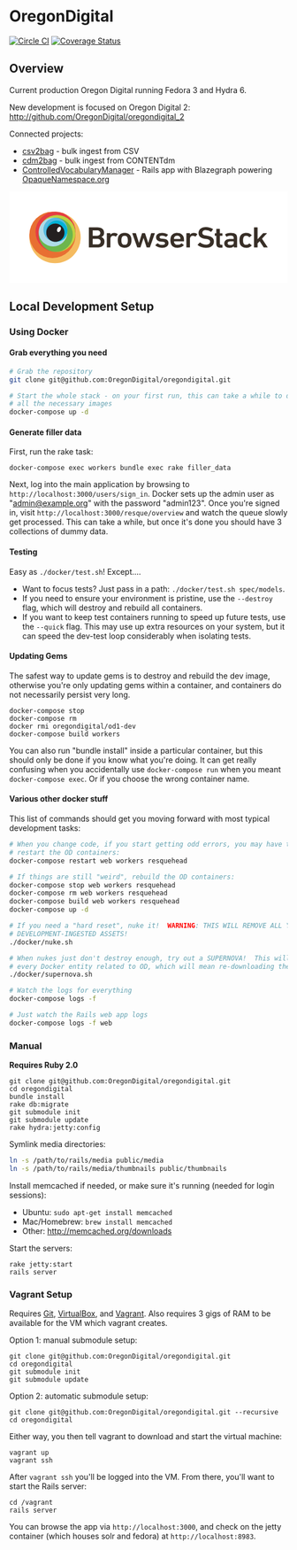 OregonDigital
=============

[![Circle CI](https://circleci.com/gh/OregonDigital/oregondigital.svg?style=svg)](https://circleci.com/gh/OregonDigital/oregondigital)
[![Coverage Status](https://coveralls.io/repos/OregonDigital/oregondigital/badge.png)](https://coveralls.io/r/OregonDigital/oregondigital)
<!--![BrowserStack Status](https://www.browserstack.com/automate/badge.svg?badge_key=<badge_key>)-->

Overview
-----
Current production Oregon Digital running Fedora 3 and Hydra 6.

New development is focused on Oregon Digital 2: http://github.com/OregonDigital/oregondigital_2

Connected projects:
  - [csv2bag](https://github.com/OregonDigital/csv2bag) - bulk ingest from CSV
  - [cdm2bag](https://github.com/OregonDigital/cdm2bag) - bulk ingest from CONTENTdm
  - [ControlledVocabularyManager](https://github.com/OregonDigital/ControlledVocabularyManager) - Rails app with Blazegraph powering [OpaqueNamespace.org](http://opaquenamespace.org/)

<svg id="Layer_1" data-name="Layer 1" xmlns="http://www.w3.org/2000/svg" viewBox="0 0 500.76 164.52">
  <defs>
    <style>
      .cls-1{fill:#fff;}.cls-2{fill:#f5bb60;}.cls-3{fill:#e86f32;}.cls-4{fill:#e53d42;}.cls-5{fill:#bfd141;}.cls-6{fill:#6db64c;}.cls-7{fill:#afdbe7;}.cls-8{fill:#57badf;}.cls-9{fill:#02b2d6;}.cls-10{fill:url(#radial-gradient);}.cls-11{fill:#231f20;}.cls-12{fill:#382f27;}
    </style>
    <radialGradient id="radial-gradient" cx="82.85" cy="73.69" r="16.24" gradientUnits="userSpaceOnUse">
      <stop offset="0" stop-color="#797979"/>
      <stop offset="1" stop-color="#4c4c4c"/>
    </radialGradient>
  </defs>
  <title>
    browserstack
  </title>
  <path class="cls-1" d="M0 0h500.76v164.52H0z"/>
  <circle class="cls-2" cx="82.26" cy="82.26" r="46.15"/>
  <circle class="cls-3" cx="77.61" cy="77.61" r="41.5"/>
  <circle class="cls-4" cx="83.15" cy="72.08" r="35.97"/>
  <circle class="cls-5" cx="86.02" cy="74.96" r="33.09"/>
  <circle class="cls-6" cx="83.59" cy="77.39" r="30.65"/>
  <circle class="cls-7" cx="78.74" cy="72.54" r="25.8"/>
  <circle class="cls-8" cx="82.94" cy="68.33" r="21.59"/>
  <circle class="cls-9" cx="85.57" cy="70.96" r="18.97"/>
  <circle class="cls-10" cx="82.85" cy="73.69" r="16.24"/>
  <circle class="cls-11" cx="82.85" cy="73.69" r="16.24"/>
  <ellipse class="cls-1" cx="53.21" cy="31.67" rx="5.02" ry="3.21" transform="rotate(-65.83 99.172 21.83)"/>
  <path class="cls-12" d="M143.23 64.59a.52.52 0 0 1 .57-.53h14.53c8.27 0 12.17 3.82 12.17 9.61a8 8 0 0 1-4.54 7.65v.11a8.5 8.5 0 0 1 5.23 8.13c0 7.17-4.88 10.62-13.44 10.62h-14a.52.52 0 0 1-.57-.53V64.59zm14.89 14.53c3.45 0 5.57-1.91 5.57-4.73s-2.12-4.78-5.57-4.78h-7.81a.29.29 0 0 0-.34.32v8.87a.29.29 0 0 0 .34.32h7.81zm-7.81 15.56h8.15c3.79 0 5.91-2 5.91-5s-2.12-5-5.91-5h-8.15a.29.29 0 0 0-.34.32v9.4a.29.29 0 0 0 .38.25zm25.65 5.49a.52.52 0 0 1-.57-.53V75.12a.52.52 0 0 1 .57-.53h5.28a.52.52 0 0 1 .57.53v2.18h.06c1.32-2 3.68-3.29 7.18-3.29a8.73 8.73 0 0 1 5.8 2.12c.29.27.34.48.11.74l-3 3.56a.55.55 0 0 1-.8.11 7.91 7.91 0 0 0-4.08-1.22c-3.62 0-5.23 2.39-5.23 6.48v13.84a.52.52 0 0 1-.57.53H176zm20.07-6.48a17.6 17.6 0 0 1-.92-6.32 17.6 17.6 0 0 1 .92-6.32c1.55-4.46 5.8-7.06 11.43-7.06s9.82 2.6 11.37 7.06a17.6 17.6 0 0 1 .92 6.32 17.6 17.6 0 0 1-.92 6.32c-1.55 4.46-5.8 7.06-11.37 7.06s-9.88-2.63-11.43-7.06zm16.6-1.57a13.43 13.43 0 0 0 .57-4.73 13.61 13.61 0 0 0-.57-4.73 5.1 5.1 0 0 0-5.17-3.35 5.18 5.18 0 0 0-5.23 3.35 13.61 13.61 0 0 0-.57 4.73 13.43 13.43 0 0 0 .57 4.73 5.18 5.18 0 0 0 5.23 3.35 5.1 5.1 0 0 0 5.17-3.35zm34.97 8.05a.72.72 0 0 1-.69-.53l-5.34-16.36h-.12l-5.4 16.36a.72.72 0 0 1-.69.53h-4.71a.72.72 0 0 1-.69-.53l-8.72-24.52a.37.37 0 0 1 .4-.53h5.48a.68.68 0 0 1 .75.53l5.34 16.89h.12l5.31-16.89a.79.79 0 0 1 .75-.53h4.13a.79.79 0 0 1 .75.53l5.63 16.89h.11l5.06-16.89a.68.68 0 0 1 .75-.53h5.51a.37.37 0 0 1 .4.53L253 99.66a.72.72 0 0 1-.69.53h-4.71zm15.26-3.45a.49.49 0 0 1 0-.74l3.26-3.19a.59.59 0 0 1 .8 0 13.41 13.41 0 0 0 8.1 2.92c3.39 0 5.11-1.28 5.11-3 0-1.54-1-2.5-4.59-2.81l-3-.27c-5.63-.53-8.5-3.19-8.5-7.54 0-4.94 3.85-8.07 10.74-8.07a17.69 17.69 0 0 1 10.42 3.1.5.5 0 0 1 .12.74l-2.81 3.13a.59.59 0 0 1-.8.11 14.12 14.12 0 0 0-7.24-2.12c-2.76 0-4.19 1.12-4.19 2.66s1 2.39 4.54 2.71l3 .27c5.8.53 8.56 3.29 8.56 7.49 0 5.1-4 8.66-11.6 8.66a18 18 0 0 1-11.92-4.05zm27.89-3.08a18.48 18.48 0 0 1-1-6.27 19 19 0 0 1 .92-6.32c1.55-4.46 5.8-7.06 11.31-7.06 5.69 0 9.82 2.71 11.37 7.06.63 1.81.92 3.56.92 7.7a.54.54 0 0 1-.63.53h-17.03a.29.29 0 0 0-.34.32 5.25 5.25 0 0 0 .4 2c.92 2.5 3.1 3.88 6.2 3.88a8.68 8.68 0 0 0 6.49-2.44.62.62 0 0 1 .86-.11l3.39 2.76a.45.45 0 0 1 .06.74c-2.35 2.55-6.26 4.35-11.37 4.35-5.87-.02-10-2.66-11.55-7.14zm16.71-11.31c-.75-2.07-2.81-3.29-5.4-3.29s-4.71 1.22-5.46 3.29a6 6 0 0 0-.34 2.18.29.29 0 0 0 .34.32h10.85a.29.29 0 0 0 .34-.32 6 6 0 0 0-.33-2.18zm11.6 17.84a.52.52 0 0 1-.57-.53V75.12a.52.52 0 0 1 .57-.53h5.28a.52.52 0 0 1 .57.53v2.18h.06c1.32-2 3.68-3.29 7.18-3.29a8.73 8.73 0 0 1 5.8 2.12c.29.27.34.48.12.74l-3 3.56a.55.55 0 0 1-.8.11 7.9 7.9 0 0 0-4.15-1.24c-3.62 0-5.23 2.39-5.23 6.48v13.86a.52.52 0 0 1-.57.53h-5.28zm19.99-4.19a.55.55 0 0 1-.11-.8l3.56-3.82a.54.54 0 0 1 .8-.05 18.28 18.28 0 0 0 10.63 3.81c4.65 0 7.35-2.18 7.35-5.2 0-2.6-1.72-4.3-7.12-5l-2.04-.25c-7.52-1-11.77-4.3-11.77-10.3 0-6.53 5.17-10.89 13.21-10.89a22.68 22.68 0 0 1 12.56 3.64.46.46 0 0 1 .11.74l-2.76 3.93a.6.6 0 0 1-.8.16 17.41 17.41 0 0 0-9.32-2.83c-4 0-6.14 2-6.14 4.83 0 2.5 1.89 4.2 7.18 4.89l2.06.28c7.52 1 11.66 4.25 11.66 10.46 0 6.43-5 11.21-14.7 11.21-5.74-.03-11.29-2.16-14.36-4.81zm40.96 4.65c-5.57 0-7.7-2.5-7.7-7.49V79.65a.29.29 0 0 0-.34-.32h-1.85a.52.52 0 0 1-.57-.53v-3.56a.52.52 0 0 1 .57-.53h1.84a.29.29 0 0 0 .34-.32v-7a.52.52 0 0 1 .57-.53h5.28a.52.52 0 0 1 .57.53v7a.29.29 0 0 0 .34.32h3.68a.52.52 0 0 1 .57.53v3.56a.52.52 0 0 1-.57.53h-3.62a.29.29 0 0 0-.34.32v13.27c0 1.81.8 2.39 2.58 2.39h1.44a.52.52 0 0 1 .57.53v4.28a.52.52 0 0 1-.57.53h-2.76zm24.35-.46a.52.52 0 0 1-.57-.53v-1.86h-.06c-1.32 1.75-3.91 3-7.81 3-5.05 0-9.3-2.44-9.3-7.81 0-5.58 4.25-8.13 11.08-8.13h5.63a.29.29 0 0 0 .34-.32v-1.23c0-2.92-1.49-4.25-6.14-4.25a10.24 10.24 0 0 0-6.32 1.75.54.54 0 0 1-.8-.11l-2.13-3.51a.47.47 0 0 1 .11-.69c2.24-1.49 5.28-2.5 9.82-2.5 8.44 0 11.54 2.66 11.54 8.92v16.74a.52.52 0 0 1-.57.53h-4.82zm-.69-8.6v-2a.29.29 0 0 0-.34-.32h-4.59c-4.13 0-6 1.06-6 3.45 0 2.12 1.66 3.19 4.77 3.19 3.98.04 6.16-1.4 6.16-4.32zm11.14 2.12a18.72 18.72 0 0 1-.86-6.32 18.72 18.72 0 0 1 .86-6.32c1.61-4.57 5.86-7.06 11.43-7.06a12.48 12.48 0 0 1 9.59 4 .49.49 0 0 1-.06.74l-3.65 2.91a.54.54 0 0 1-.8-.11 6.47 6.47 0 0 0-5.11-2.23 5.07 5.07 0 0 0-5.17 3.35 14 14 0 0 0-.57 4.73 14.31 14.31 0 0 0 .57 4.78 5.09 5.09 0 0 0 5.17 3.29 6.47 6.47 0 0 0 5.11-2.23.54.54 0 0 1 .8-.1l3.65 3a.49.49 0 0 1 .06.74 12.63 12.63 0 0 1-9.59 3.93c-5.57-.03-9.82-2.53-11.43-7.1zm43.44 6.48a1 1 0 0 1-.92-.53l-7-10.73-3.73 4v6.74a.52.52 0 0 1-.57.53h-5.28a.52.52 0 0 1-.57-.53V64.59a.52.52 0 0 1 .57-.53h5.28a.52.52 0 0 1 .57.53v20.82l9.47-10.29a1.34 1.34 0 0 1 1.09-.53h5.86a.3.3 0 0 1 .23.53l-8.79 9.35 10.11 15.19a.32.32 0 0 1-.29.53h-6z"/>
</svg>

Local Development Setup
-----

### Using Docker

#### Grab everything you need

```bash
# Grab the repository
git clone git@github.com:OregonDigital/oregondigital.git

# Start the whole stack - on your first run, this can take a while to download
# all the necessary images
docker-compose up -d
```

#### Generate filler data

First, run the rake task:

    docker-compose exec workers bundle exec rake filler_data

Next, log into the main application by browsing to
`http://localhost:3000/users/sign_in`.  Docker sets up the admin user as
"admin@example.org" with the password "admin123".  Once you're signed in, visit
`http://localhost:3000/resque/overview` and watch the queue slowly get
processed.  This can take a while, but once it's done you should have 3
collections of dummy data.

#### Testing

Easy as `./docker/test.sh`!  Except....

- Want to focus tests?  Just pass in a path: `./docker/test.sh spec/models`.
- If you need to ensure your environment is pristine, use the `--destroy` flag,
  which will destroy and rebuild all containers.
- If you want to keep test containers running to speed up future tests, use the
  `--quick` flag.  This may use up extra resources on your system, but it can
  speed the dev-test loop considerably when isolating tests.

#### Updating Gems

The safest way to update gems is to destroy and rebuild the dev image,
otherwise you're only updating gems within a container, and containers do not
necessarily persist very long.

    docker-compose stop
    docker-compose rm
    docker rmi oregondigital/od1-dev
    docker-compose build workers

You can also run "bundle install" inside a particular container, but this should
only be done if you know what you're doing.  It can get really confusing when you
accidentally use `docker-compose run` when you meant `docker-compose exec`.  Or
if you choose the wrong container name.

#### Various other docker stuff

This list of commands should get you moving forward with most typical
development tasks:

```bash
# When you change code, if you start getting odd errors, you may have to
# restart the OD containers:
docker-compose restart web workers resquehead

# If things are still "weird", rebuild the OD containers:
docker-compose stop web workers resquehead
docker-compose rm web workers resquehead
docker-compose build web workers resquehead
docker-compose up -d

# If you need a "hard reset", nuke it!  WARNING: THIS WILL REMOVE ALL YOUR
# DEVELOPMENT-INGESTED ASSETS!
./docker/nuke.sh

# When nukes just don't destroy enough, try out a SUPERNOVA!  This will remove
# every Docker entity related to OD, which will mean re-downloading the images:
./docker/supernova.sh

# Watch the logs for everything
docker-compose logs -f

# Just watch the Rails web app logs
docker-compose logs -f web
```

### Manual

**Requires Ruby 2.0**

    git clone git@github.com:OregonDigital/oregondigital.git
	cd oregondigital
	bundle install
	rake db:migrate
	git submodule init
	git submodule update
	rake hydra:jetty:config

Symlink media directories:

```bash
ln -s /path/to/rails/media public/media
ln -s /path/to/rails/media/thumbnails public/thumbnails
```

Install memcached if needed, or make sure it's running (needed for login sessions):

* Ubuntu: `sudo apt-get install memcached`
* Mac/Homebrew: `brew install memcached`
* Other: http://memcached.org/downloads

Start the servers:

    rake jetty:start
	rails server

### Vagrant Setup

Requires [Git](http://www.git-scm.com/),
[VirtualBox](https://www.virtualbox.org/), and
[Vagrant](http://www.vagrantup.com/).  Also requires 3 gigs of RAM to be
available for the VM which vagrant creates.

Option 1: manual submodule setup:

    git clone git@github.com:OregonDigital/oregondigital.git
    cd oregondigital
    git submodule init
    git submodule update

Option 2: automatic submodule setup:

    git clone git@github.com:OregonDigital/oregondigital.git --recursive
    cd oregondigital

Either way, you then tell vagrant to download and start the virtual machine:

    vagrant up
    vagrant ssh

After `vagrant ssh` you'll be logged into the VM.  From there, you'll want to
start the Rails server:

    cd /vagrant
    rails server

You can browse the app via `http://localhost:3000`, and check on the jetty
container (which houses solr and fedora) at `http://localhost:8983`.
